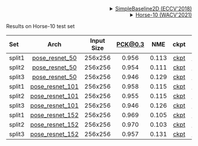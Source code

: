 <!-- [ALGORITHM] -->

<details>
<summary align="right"><a href="http://openaccess.thecvf.com/content_ECCV_2018/html/Bin_Xiao_Simple_Baselines_for_ECCV_2018_paper.html">SimpleBaseline2D (ECCV'2018)</a></summary>

```bibtex
@inproceedings{xiao2018simple,
  title={Simple baselines for human pose estimation and tracking},
  author={Xiao, Bin and Wu, Haiping and Wei, Yichen},
  booktitle={Proceedings of the European conference on computer vision (ECCV)},
  pages={466--481},
  year={2018}
}
```

</details>

<!-- [DATASET] -->

<details>
<summary align="right"><a href="https://openaccess.thecvf.com/content/WACV2021/html/Mathis_Pretraining_Boosts_Out-of-Domain_Robustness_for_Pose_Estimation_WACV_2021_paper.html">Horse-10 (WACV'2021)</a></summary>

```bibtex
@inproceedings{mathis2021pretraining,
  title={Pretraining boosts out-of-domain robustness for pose estimation},
  author={Mathis, Alexander and Biasi, Thomas and Schneider, Steffen and Yuksekgonul, Mert and Rogers, Byron and Bethge, Matthias and Mathis, Mackenzie W},
  booktitle={Proceedings of the IEEE/CVF Winter Conference on Applications of Computer Vision},
  pages={1859--1868},
  year={2021}
}
```

</details>

Results on Horse-10 test set

|Set   | Arch  | Input Size | PCK@0.3 |  NME  | ckpt    | log     |
| :--- | :---: | :--------: | :------: | :------: |:------: |:------: |
|split1| [pose_resnet_50](/configs/animal/2d_kpt_sview_rgb_img/topdown_heatmap/horse10/res50_horse10_256x256-split1.py) | 256x256 | 0.956 | 0.113 | [ckpt](https://download.openmmlab.com/mmpose/animal/resnet/res50_horse10_256x256_split1-3a3dc37e_20210405.pth) | [log](https://download.openmmlab.com/mmpose/animal/resnet/res50_horse10_256x256_split1_20210405.log.json) |
|split2| [pose_resnet_50](/configs/animal/2d_kpt_sview_rgb_img/topdown_heatmap/horse10/res50_horse10_256x256-split2.py) | 256x256 | 0.954 | 0.111 | [ckpt](https://download.openmmlab.com/mmpose/animal/resnet/res50_horse10_256x256_split2-65e2a508_20210405.pth) | [log](https://download.openmmlab.com/mmpose/animal/resnet/res50_horse10_256x256_split2_20210405.log.json) |
|split3| [pose_resnet_50](/configs/animal/2d_kpt_sview_rgb_img/topdown_heatmap/horse10/res50_horse10_256x256-split3.py) | 256x256 | 0.946 | 0.129 | [ckpt](https://download.openmmlab.com/mmpose/animal/resnet/res50_horse10_256x256_split3-9637d4eb_20210405.pth) | [log](https://download.openmmlab.com/mmpose/animal/resnet/res50_horse10_256x256_split3_20210405.log.json) |
|split1| [pose_resnet_101](/configs/animal/2d_kpt_sview_rgb_img/topdown_heatmap/horse10/res101_horse10_256x256-split1.py) | 256x256 | 0.958 | 0.115 | [ckpt](https://download.openmmlab.com/mmpose/animal/resnet/res101_horse10_256x256_split1-1b7c259c_20210405.pth) | [log](https://download.openmmlab.com/mmpose/animal/resnet/res101_horse10_256x256_split1_20210405.log.json) |
|split2| [pose_resnet_101](/configs/animal/2d_kpt_sview_rgb_img/topdown_heatmap/horse10/res101_horse10_256x256-split2.py) | 256x256 | 0.955 | 0.115 | [ckpt](https://download.openmmlab.com/mmpose/animal/resnet/res101_horse10_256x256_split2-30e2fa87_20210405.pth) | [log](https://download.openmmlab.com/mmpose/animal/resnet/res101_horse10_256x256_split2_20210405.log.json) |
|split3| [pose_resnet_101](/configs/animal/2d_kpt_sview_rgb_img/topdown_heatmap/horse10/res101_horse10_256x256-split3.py) | 256x256 | 0.946 | 0.126 | [ckpt](https://download.openmmlab.com/mmpose/animal/resnet/res101_horse10_256x256_split3-2eea5bb1_20210405.pth) | [log](https://download.openmmlab.com/mmpose/animal/resnet/res101_horse10_256x256_split3_20210405.log.json) |
|split1| [pose_resnet_152](/configs/animal/2d_kpt_sview_rgb_img/topdown_heatmap/horse10/res152_horse10_256x256-split1.py) | 256x256 | 0.969 | 0.105 | [ckpt](https://download.openmmlab.com/mmpose/animal/resnet/res152_horse10_256x256_split1-7e81fe2d_20210405.pth) | [log](https://download.openmmlab.com/mmpose/animal/resnet/res152_horse10_256x256_split1_20210405.log.json) |
|split2| [pose_resnet_152](/configs/animal/2d_kpt_sview_rgb_img/topdown_heatmap/horse10/res152_horse10_256x256-split2.py) | 256x256 | 0.970 | 0.103 | [ckpt](https://download.openmmlab.com/mmpose/animal/resnet/res152_horse10_256x256_split2-3b3404a3_20210405.pth) | [log](https://download.openmmlab.com/mmpose/animal/resnet/res152_horse10_256x256_split2_20210405.log.json) |
|split3| [pose_resnet_152](/configs/animal/2d_kpt_sview_rgb_img/topdown_heatmap/horse10/res152_horse10_256x256-split3.py) | 256x256 | 0.957 | 0.131 | [ckpt](https://download.openmmlab.com/mmpose/animal/resnet/res152_horse10_256x256_split3-c957dac5_20210405.pth) | [log](https://download.openmmlab.com/mmpose/animal/resnet/res152_horse10_256x256_split3_20210405.log.json) |
